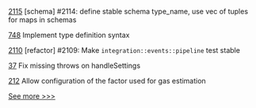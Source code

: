 
[2115](https://github.com/hyperledger/iroha/pull/2115) [schema] #2114: define stable schema type_name, use vec of tuples for maps in schemas

[748](https://github.com/hyperledger-labs/solang/pull/748) Implement type definition syntax

[2110](https://github.com/hyperledger/iroha/pull/2110) [refactor] #2109: Make `integration::events::pipeline` test stable

[37](https://github.com/hyperledger-labs/acapy-java-client/pull/37) Fix missing throws on handleSettings

[212](https://github.com/hyperledger/firefly-ethconnect/pull/212) Allow configuration of the factor used for gas estimation


[See more >>>](https://start-here.hyperledger.org/pull-requests)
